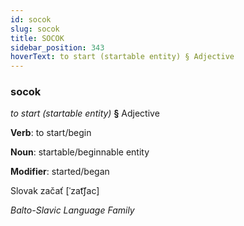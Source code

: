 ```yaml
---
id: socok
slug: socok
title: SOCOK
sidebar_position: 343
hoverText: to start (startable entity) § Adjective
---
```


### socok

*to start (startable entity)* **§** Adjective

**Verb**: to start/begin

**Noun**: startable/beginnable entity

**Modifier**: started/began

Slovak začať [ˈzat͡ʃac]

*Balto-Slavic Language Family*